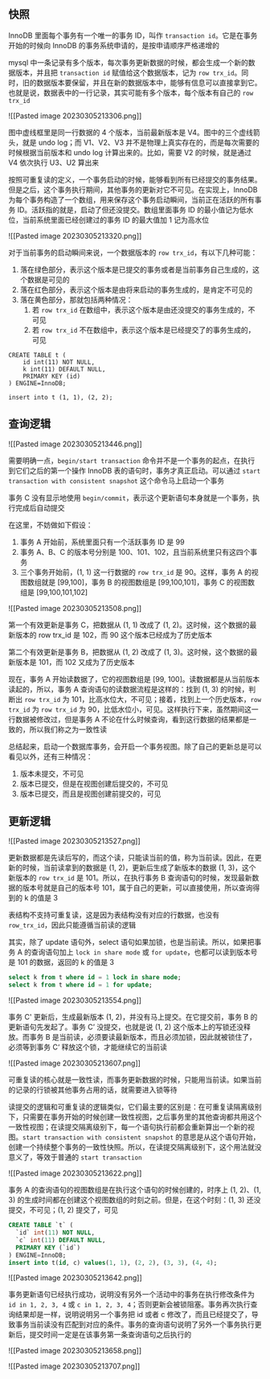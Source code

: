 ## 快照

InnoDB 里面每个事务有一个唯一的事务 ID，叫作 `transaction id`。它是在事务开始的时候向 InnoDB 的事务系统申请的，是按申请顺序严格递增的

mysql 中一条记录有多个版本，每次事务更新数据的时候，都会生成一个新的数据版本，并且把 `transaction id` 赋值给这个数据版本，记为 `row trx_id`。同时，旧的数据版本要保留，并且在新的数据版本中，能够有信息可以直接拿到它。也就是说，数据表中的一行记录，其实可能有多个版本，每个版本有自己的 `row trx_id`

![[Pasted image 20230305213306.png]]

图中虚线框里是同一行数据的 4 个版本，当前最新版本是 V4。图中的三个虚线箭头，就是 undo log；而 V1、V2、V3 并不是物理上真实存在的，而是每次需要的时候根据当前版本和 undo log 计算出来的。比如，需要 V2 的时候，就是通过 V4 依次执行 U3、U2 算出来

按照可重复读的定义，一个事务启动的时候，能够看到所有已经提交的事务结果。但是之后，这个事务执行期间，其他事务的更新对它不可见。在实现上，InnoDB 为每个事务构造了一个数组，用来保存这个事务启动瞬间，当前正在活跃的所有事务 ID。活跃指的就是，启动了但还没提交。数组里面事务 ID 的最小值记为低水位，当前系统里面已经创建过的事务 ID 的最大值加 1 记为高水位

![[Pasted image 20230305213320.png]]

对于当前事务的启动瞬间来说，一个数据版本的 `row trx_id`，有以下几种可能：
1.  落在绿色部分，表示这个版本是已提交的事务或者是当前事务自己生成的，这个数据是可见的
2.  落在红色部分，表示这个版本是由将来启动的事务生成的，是肯定不可见的
3.  落在黄色部分，那就包括两种情况：
	1. 若 `row trx_id` 在数组中，表示这个版本是由还没提交的事务生成的，不可见
	2. 若 `row trx_id` 不在数组中，表示这个版本是已经提交了的事务生成的，可见

```
CREATE TABLE t (
    id int(11) NOT NULL,
    k int(11) DEFAULT NULL,
    PRIMARY KEY (id)
) ENGINE=InnoDB;

insert into t (1, 1), (2, 2);
```

## 查询逻辑

![[Pasted image 20230305213446.png]]

需要明确一点，`begin/start transaction` 命令并不是一个事务的起点，在执行到它们之后的第一个操作 InnoDB 表的语句时，事务才真正启动。可以通过 `start transaction with consistent snapshot` 这个命令马上启动一个事务

事务 C 没有显示地使用 `begin/commit`，表示这个更新语句本身就是一个事务，执行完成后自动提交

在这里，不妨做如下假设：
1.  事务 A 开始前，系统里面只有一个活跃事务 ID 是 99
2.  事务 A、B、C 的版本号分别是 100、101、102，且当前系统里只有这四个事务
3.  三个事务开始前，(1, 1) 这一行数据的 `row trx_id` 是 90。这样，事务 A 的视图数组就是 [99,100]，事务 B 的视图数组是 [99,100,101]，事务 C 的视图数组是 [99,100,101,102]

![[Pasted image 20230305213508.png]]

第一个有效更新是事务 C，把数据从 (1, 1) 改成了 (1, 2)。这时候，这个数据的最新版本的 row trx_id 是 102，而 90 这个版本已经成为了历史版本

第二个有效更新是事务 B，把数据从 (1, 2) 改成了 (1, 3)。这时候，这个数据的最新版本是 101，而 102 又成为了历史版本

现在，事务 A 开始读数据了，它的视图数组是 [99, 100]。读数据都是从当前版本读起的，所以，事务 A 查询语句的读数据流程是这样的：找到 (1, 3) 的时候，判断出 `row trx_id` 为 101，比高水位大，不可见；接着，找到上一个历史版本，`row trx_id` 为 `row trx_id` 为 90，比低水位小，可见。这样执行下来，虽然期间这一行数据被修改过，但是事务 A 不论在什么时候查询，看到这行数据的结果都是一致的，所以我们称之为一致性读

总结起来，启动一个数据库事务，会开启一个事务视图。除了自己的更新总是可以看见以外，还有三种情况：
1.  版本未提交，不可见
2.  版本已提交，但是在视图创建后提交的，不可见
3.  版本已提交，而且是视图创建前提交的，可见

## 更新逻辑

![[Pasted image 20230305213527.png]]

更新数据都是先读后写的，而这个读，只能读当前的值，称为当前读。因此，在更新的时候，当前读拿到的数据是 (1, 2)，更新后生成了新版本的数据 (1, 3)，这个新版本的 `row trx_id` 是 101。所以，在执行事务 B 查询语句的时候，发现最新数据的版本号就是自己的版本号 101，属于自己的更新，可以直接使用，所以查询得到的 k 的值是 3

表结构不支持可重复读，这是因为表结构没有对应的行数据，也没有 `row_trx_id`，因此只能遵循当前读的逻辑

其实，除了 update 语句外，select 语句如果加锁，也是当前读。所以，如果把事务 A 的查询语句加上 `lock in share mode` 或 `for update`，也都可以读到版本号是 101 的数据，返回的 k 的值是 3

```sql
select k from t where id = 1 lock in share mode;
select k from t where id = 1 for update;
```

![[Pasted image 20230305213554.png]]

事务 C' 更新后，生成最新版本 (1, 2)，并没有马上提交。在它提交前，事务 B 的更新语句先发起了。事务 C’ 没提交，也就是说 (1, 2) 这个版本上的写锁还没释放。而事务 B 是当前读，必须要读最新版本，而且必须加锁，因此就被锁住了，必须等到事务 C‘ 释放这个锁，才能继续它的当前读

![[Pasted image 20230305213607.png]]

可重复读的核心就是一致性读，而事务更新数据的时候，只能用当前读。如果当前的记录的行锁被其他事务占用的话，就需要进入锁等待

读提交的逻辑和可重复读的逻辑类似，它们最主要的区别是：在可重复读隔离级别下，只需要在事务开始的时候创建一致性视图，之后事务里的其他查询都共用这个一致性视图；在读提交隔离级别下，每一个语句执行前都会重新算出一个新的视图。`start transaction with consistent snapshot` 的意思是从这个语句开始，创建一个持续整个事务的一致性快照。所以，在读提交隔离级别下，这个用法就没意义了，等效于普通的 `start transaction`

![[Pasted image 20230305213622.png]]

事务 A 的查询语句的视图数组是在执行这个语句的时候创建的，时序上 (1, 2)、(1, 3) 的生成时间都在创建这个视图数组的时刻之前。但是，在这个时刻：(1, 3) 还没提交，不可见；(1, 2) 提交了，可见

```sql
CREATE TABLE `t` (
  `id` int(11) NOT NULL,
  `c` int(11) DEFAULT NULL,
  PRIMARY KEY (`id`)
) ENGINE=InnoDB;
insert into t(id, c) values(1, 1), (2, 2), (3, 3), (4, 4);
```

![[Pasted image 20230305213642.png]]

事务更新语句已经执行成功，说明没有另外一个活动中的事务在执行修改条件为 `id in 1, 2, 3, 4` 或 `c in 1, 2, 3, 4`；否则更新会被锁阻塞。事务再次执行查询结果却是一样，说明说明另一个事务把 id 或者 c 修改了，而且已经提交了，导致事务当前读没有匹配到对应的条件。事务的查询语句说明了另外一个事务执行更新后，提交时间一定是在该事务第一条查询语句之后执行的

![[Pasted image 20230305213658.png]]

![[Pasted image 20230305213707.png]]